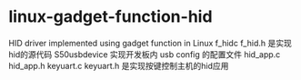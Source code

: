 # linux-gadget-function-hid
 HID driver implemented using gadget function in Linux
f_hidc f_hid.h 是实现hid的源代码
S50usbdevice 实现开发板内 usb config 的配置文件
hid_app.c hid_app.h keyuart.c keyuart.h 是实现按键控制主机的hid应用

